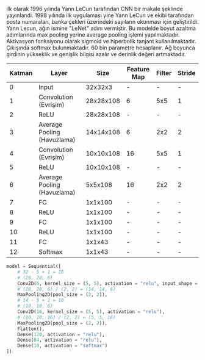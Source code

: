 ilk olarak 1996 yılında Yann LeCun tarafından CNN bir makale şeklinde yayınlandı. 1998 yılında ilk uygulaması yine Yann LeCun ve ekibi tarafından posta numaraları, banka çekleri üzerindeki sayıların okunması için geliştirildi. Yann Lecun, ağın ismine "LeNet" adını vermiştir. Bu modelde boyut azaltma adımlarında max pooling yerine average pooling işlemi yapılmaktadır. Aktivasyon fonksiyonu olarak sigmoid ve hiperbolik tanjant kullanılmaktadır. Çıkışında softmax bulunmaktadır. 60 bin parametre hesaplanır. Ağ boyunca girdinin yükseklik ve genişlik bilgisi azalır ve derinlik değeri artmaktadır.

| Katman | Layer | Size | Feature Map | Filter | Stride |
| - | - | - | - | - | - |
| 0 | Input | 32x32x3 | - |  - | - |
| 1 | Convolution (Evrişim) | 28x28x108 | 6 | 5x5 | 1 |
| 2 | ReLU | 28x28x108 | - | - | - |
| 3 | Average Pooling (Havuzlama) | 14x14x108 | 6 | 2x2 | 2 |
| 4 | Convolution (Evrişim) | 10x10x108 | 16 | 5x5 | 1 |
| 5 | ReLU | 10x10x108 | - | - | - |
| 6 | Average Pooling (Havuzlama) | 5x5x108 | 16 | 2x2 | 2 |
| 7 | FC | 1x1x100 | - | - | - |
| 8 | ReLU | 1x1x100 | - | - | - |
| 9 | FC | 1x1x100 | - | - | - |
| 10 | ReLU | 1x1x100 | - | - | - |
| 11 | FC | 1x1x43 | - | - | - |
| 12 | Softmax | 1x1x43 | - | - | - |

```python
model = Sequential([
    # 32 - 5 + 1 = 28
    # (28, 28, 6)
    Conv2D(6, kernel_size = (5, 5), activation = "relu", input_shape = (28, 28, 1)),
    # (28, 28, 6) / (2, 2) = (14, 14, 6)
    MaxPooling2D(pool_size = (2, 2)),
    # 14 - 5 + 1 = 10
    # (10, 10, 6)
    Conv2D(16, kernel_size = (5, 5), activation = "relu"),
    # (10, 10, 16) / (2, 2) = (5, 5, 16)
    MaxPooling2D(pool_size = (2, 2)),
    Flatten(),
    Dense(120, activation = "relu"),
    Dense(84, activation = "relu"),
    Dense(10, activation = "softmax")
])
```
